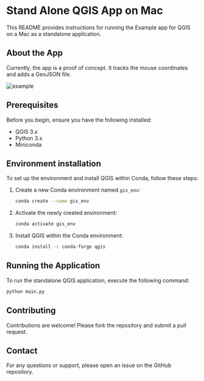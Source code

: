 # Stand Alone QGIS App on Mac

This README provides instructions for running the Example app for QGIS on a Mac as a standalone application.

## About the App

Currently, the app is a proof of concept. It tracks the mouse coordinates and adds a GeoJSON file.

![example](./media/example.gif)

## Prerequisites

Before you begin, ensure you have the following installed:
- QGIS 3.x
- Python 3.x
- Miniconda 

## Environment installation
To set up the environment and install QGIS within Conda, follow these steps:

1. Create a new Conda environment named `gis_env`:
    ```sh
    conda create --name gis_env
    ```

2. Activate the newly created environment:
    ```sh
    conda activate gis_env
    ```

3. Install QGIS within the Conda environment:
    ```sh
    conda install -c conda-forge qgis
    ```
## Running the Application

To run the standalone QGIS application, execute the following command:
```sh
python main.py
```

## Contributing

Contributions are welcome! Please fork the repository and submit a pull request.


## Contact

For any questions or support, please open an issue on the GitHub repository.
